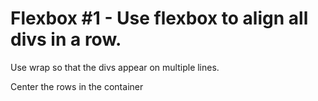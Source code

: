 # Flexbox #1 - Use flexbox to align all divs in a row. 

Use wrap so that the divs appear on multiple lines.

Center the rows in the container
